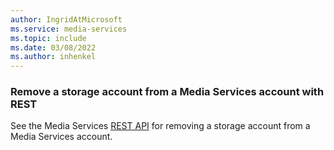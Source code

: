```yaml
---
author: IngridAtMicrosoft
ms.service: media-services
ms.topic: include
ms.date: 03/08/2022
ms.author: inhenkel
---
```


### Remove a storage account from a Media Services account with REST

See the Media Services [REST API](/rest/api/media/mediaservices/update) for removing a storage account from a Media Services account.
